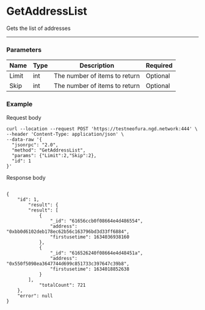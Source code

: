 # GetAddressList
Gets the list of addresses
<hr>

### Parameters

|    Name    | Type | Description | Required |
| ---------- | --- |    ------    |------|
| Limit      | int|  The number of items to return| Optional|
| Skip      | int|  The number of items to return| Optional|


### Example

Request body

```
curl --location --request POST 'https://testneofura.ngd.network:444' \
--header 'Content-Type: application/json' \
--data-raw '{
  "jsonrpc": "2.0",
  "method": "GetAddressList",
  "params": {"Limit":2,"Skip":2},
  "id": 1
}'
```

Response body

```json5

{
    "id": 1,
        "result": {
        "result": [
            {
                "_id": "61656ccb0f08664e4d486554",
                "address": "0xbb0d6102deb178ec62b56c163796bd3d33ff6884",
                "firstusetime": 1634036938160
            },
            {
                "_id": "616526240f08664e4d48451a",
                "address": "0x550f5098ea3647744d699c851733c397647c39b8",
                "firstusetime": 1634018852638
            }
        ],
            "totalCount": 721
    },
    "error": null
}
```
